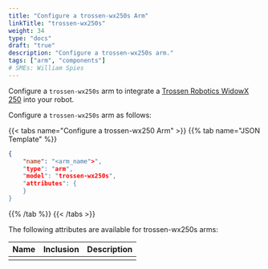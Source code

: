 ```yaml
---
title: "Configure a trossen-wx250s Arm"
linkTitle: "trossen-wx250s"
weight: 34
type: "docs"
draft: "true"
description: "Configure a trossen-wx250s arm."
tags: ["arm", "components"]
# SMEs: William Spies
---
```


Configure a `trossen-wx250s` arm to integrate a [Trossen Robotics WidowX 250](https://www.trossenrobotics.com/widowx-250-robot-arm.aspx) into your robot.

Configure a `trossen-wx250s` arm as follows:

{{< tabs name="Configure a trossen-wx250 Arm" >}}
{{% tab name="JSON Template" %}}

```json {class="line-numbers linkable-line-numbers"}
{
    "name": "<arm_name">",
    "type": "arm",
    "model": "trossen-wx250s",
    "attributes": {
    }
}
```

{{% /tab %}}
{{< /tabs >}}

The following attributes are available for trossen-wx250s arms:

| Name | Inclusion | Description |
| ---- | --------- | ----------- |
|  |  |  |
